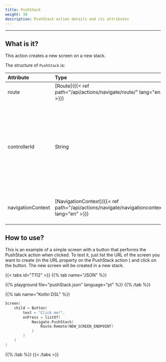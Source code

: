 ```yaml
---
title: PushStack
weight: 30
description: PushStack action details and its attributes
---
```


---

## What is it?

This action creates a new screen on a new stack.

The structure of ``PushStack`` is:

| **Attribute** | **Type** | Required | **Definition** |
| :------------ | :-------------------------------------------- | :---------: | :------------------ |
| route | [Route]({{< ref path="/api/actions/navigate/route/" lang="en" >}}) | ✓ | Navigation route. |
| controllerId | String | | The navigation controller id to use during the navigation action. If empty, the default navigation controller will be used instead. |
| navigationContext | ​[NavigationContext]({{< ref path="/api/actions/navigate/navigationcontext" lang="en" >}})​ | | Context to be saved on the target screen. |

## How to use?

This is an example of a simple screen with a button that performs the PushStack action when clicked. To test it, just list the URL of the screen you want to create (in the URL property on the PushStack action ) and click on the button. The new screen will be created in a new stack.

{{< tabs id="T112" >}}
{{% tab name="JSON" %}}

<!-- json-playground:pushStack.json
{
  "_beagleComponent_" : "beagle:screenComponent",
  "child" : {
    "_beagleComponent_" : "beagle:button",
    "text" : "Click me!",
    "onPress" : [ {
      "_beagleAction_" : "beagle:pushStack",
        route: {
          url: NEW_SCREEN_ENDPOINT
        }
    } ]
  }
}
-->

{{% playground file="pushStack.json" language="pt" %}}
{{% /tab %}}

{{% tab name="Kotlin DSL" %}}

```kotlin
Screen(
    child = Button(
        text = "Click me!",
        onPress = listOf(
            Navigate.PushStack(
                Route.Remote(NEW_SCREEN_ENDPOINT)
            )
        )
    )
)
```

{{% /tab %}}
{{< /tabs >}}
